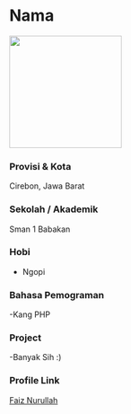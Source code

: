 # Nama

<img src="https://scontent.fcgk24-1.fna.fbcdn.net/v/t1.0-1/s200x200/116820505_336020731122052_8978775845962557809_n.jpg?_nc_cat=107&_nc_sid=7206a8&_nc_eui2=AeHsk30rJRzcW0StXOETYiegyLz4ZI6RkYvIvPhkjpGRi7GjTkkq-F780xTNQgP8CGMzq7upPxZKfkgz8o3rZT1V&_nc_ohc=zEFx53LqktsAX9_SZFG&_nc_ht=scontent.fcgk24-1.fna&tp=7&oh=c2d29bacca490d9ca01773b1dd306754&oe=5FAFF284" width="200" height="200" align="center"/>

### Provisi & Kota
Cirebon, Jawa Barat

### Sekolah / Akademik
Sman 1 Babakan

### Hobi

- Ngopi


### Bahasa Pemograman 

-Kang PHP


### Project
-Banyak Sih :)


### Profile Link

[Faiz Nurullah](https://github.com/Faiznurullah)
